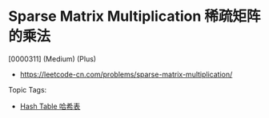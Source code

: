 # Sparse Matrix Multiplication 稀疏矩阵的乘法

[0000311] (Medium) (Plus)

- https://leetcode-cn.com/problems/sparse-matrix-multiplication/

Topic Tags:

- [Hash Table 哈希表](https://leetcode-cn.com/tag/hash-table/)
